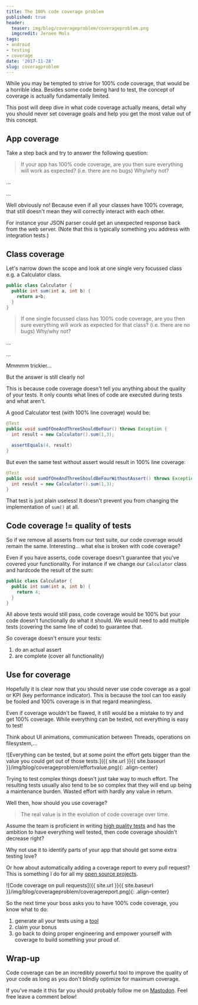 ```yaml
---
title: The 100% code coverage problem
published: true
header:
  teaser: img/blog/coverageproblem/coverageproblem.png
  imgcredit: Jeroen Mols
tags:
- android
- testing
- coverage
date: '2017-11-28'
slug: coveragproblem
---
```


While you may be tempted to strive for 100% code coverage, that would be a horrible idea. Besides some code being hard to test, the concept of coverage is actually fundamentally limited.

This post will deep dive in what code coverage actually means, detail why you should never set coverage goals and help you get the most value out of this concept.

## App coverage
Take a step back and try to answer the following question:

> If your app has 100% code coverage, are you then sure everything will work as expected? (i.e. there are no bugs) Why/why not?

...

...

Well obviously no! Because even if all your classes have 100% coverage, that still doesn't mean they will correctly interact with each other.

For instance your JSON parser could get an unexpected response back from the web server. (Note that this is typically something you address with integration tests.)

## Class coverage
Let's narrow down the scope and look at one single very focussed class e.g. a Calculator class.

```java
public class Calculator {
  public int sum(int a, int b) {
    return a+b;
  }
}
```

> If one single focussed class has 100% code coverage, are you then sure everything will work as expected for that class? (i.e. there are no bugs) Why/why not?

...

...

Mmmmm trickier...

But the answer is still clearly no!

This is because code coverage doesn't tell you anything about the quality of your tests. It only counts what lines of code are executed during tests and what aren't.

A good Calculator test (with 100% line coverage) would be:

```java
@Test
public void sumOfOneAndThreeShouldBeFour() throws Exception {
  int result = new Calculator().sum(1,3);

  assertEquals(4, result)
}
```

But even the same test without assert would result in 100% line coverage:

```java
@Test
public void sumOfOneAndThreeShouldBeFourWithoutAssert() throws Exception {
  int result = new Calculator().sum(1,3);
}
```

That test is just plain useless! It doesn't prevent you from changing the implementation of `sum()` at all.

## Code coverage != quality of tests
So if we remove all asserts from our test suite, our code coverage would remain the same. Interesting... what else is broken with code coverage?

Even if you have asserts, code coverage doesn't guarantee that you've covered your functionality. For instance if we change our `Calculator` class and hardcode the result of the sum:

```java
public class Calculator {
  public int sum(int a, int b) {
    return 4;
  }
}
```

All above tests would still pass, code coverage would be 100% but your code doesn't functionally do what it should. We would need to add multiple tests (covering the same line of code) to guarantee that.

So coverage doesn't ensure your tests:

1. do an actual assert
2. are complete (cover all functionality)

## Use for coverage
Hopefully it is clear now that you should never use code coverage as a goal or KPI (key performance indicator). This is because the tool can too easily be fooled and 100% coverage is in that regard meaningless.

Even if coverage wouldn't be flawed, it still would be a mistake to try and get 100% coverage. While everything can be tested, not everything is easy to test!

Think about UI animations, communication between Threads, operations on filesystem,...

![Everything can be tested, but at some point the effort gets bigger than the value you could get out of those tests.]({{ site.url }}{{ site.baseurl }}/img/blog/coverageproblem/effortvalue.png){: .align-center}

Trying to test complex things doesn't just take way to much effort. The resulting tests usually also tend to be so complex that they will end up being a maintenance burden. Wasted effort with hardly any value in return.

Well then, how should you use coverage?

> The real value is in the evolution of code coverage over time.

Assume the team is proficient in writing [high quality tests](https://jeroenmols.com/blog/2017/02/16/unittests/) and has the ambition to have everything well tested, then code coverage shouldn't decrease right?

Why not use it to identify parts of your app that should get some extra testing love?

Or how about automatically adding a coverage report to every pull request? This is something I do for all my [open source projects](https://github.com/JeroenMols/LandscapeVideoCamera/pull/49).

![Code coverage on pull requests]({{ site.url }}{{ site.baseurl }}/img/blog/coverageproblem/coveragereport.png){: .align-center}

So the next time your boss asks you to have 100% code coverage, you know what to do:

1. generate all your tests using a [tool](https://plugins.jetbrains.com/plugin/8326-generate-tests)
2. claim your bonus
3. go back to doing proper engineering and empower yourself with coverage to build something your proud of.

## Wrap-up
Code coverage can be an incredibly powerful tool to improve the quality of your code as long as you don't blindly optimize for maximum coverage.

If you've made it this far you should probably follow me on [Mastodon](https://androiddev.social/@Jeroenmols). Feel free leave a comment below!
